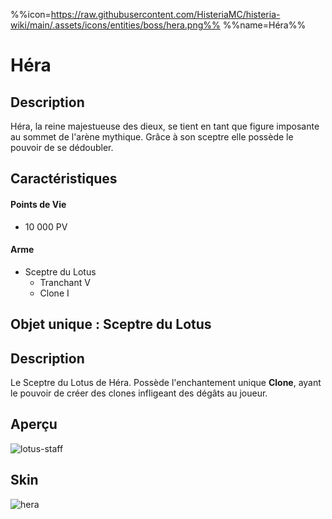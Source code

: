 %%icon=https://raw.githubusercontent.com/HisteriaMC/histeria-wiki/main/.assets/icons/entities/boss/hera.png%%
%%name=Héra%%
# Héra

## Description 
Héra, la reine majestueuse des dieux, se tient en tant que figure imposante au sommet de l'arène mythique. Grâce à son sceptre elle possède le pouvoir de se dédoubler.

## Caractéristiques

#### __Points de Vie__
+ 10 000 PV

#### __Arme__
+ Sceptre du Lotus
  - Tranchant V
  - Clone I

## Objet unique : Sceptre du Lotus

## Description
Le Sceptre du Lotus de Héra. Possède l'enchantement unique __Clone__, ayant le pouvoir de créer des clones infligeant des dégâts au joueur.

## Aperçu
![lotus-staff](https://raw.githubusercontent.com/HisteriaMC/histeria-wiki/main/.assets/items/lotus-staff.png)

## Skin
![hera](https://raw.githubusercontent.com/HisteriaMC/histeria-wiki/main/.assets/entities/boss/hera.png)


